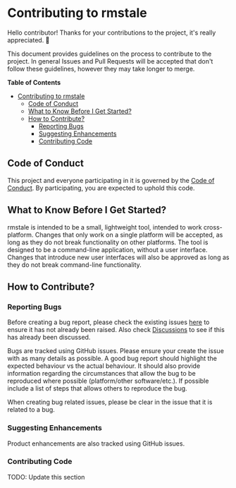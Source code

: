 # Contributing to rmstale

Hello contributor! Thanks for your contributions to the project, it's really appreciated. 🎉

This document provides guidelines on the process to contribute to the project. In general Issues and Pull Requests will
be accepted that don't follow these guidelines, however they may take longer to merge.

**Table of Contents**

- [Contributing to rmstale](#contributing-to-rmstale)
  - [Code of Conduct](#code-of-conduct)
  - [What to Know Before I Get Started?](#what-to-know-before-i-get-started)
  - [How to Contribute?](#how-to-contribute)
    - [Reporting Bugs](#reporting-bugs)
    - [Suggesting Enhancements](#suggesting-enhancements)
    - [Contributing Code](#contributing-code)

## Code of Conduct

This project and everyone participating in it is governed by the [Code of Conduct](CODE_OF_CONDUCT.md). By participating, you are expected to uphold this code.

## What to Know Before I Get Started?

rmstale is intended to be a small, lightweight tool, intended to work cross-platform. Changes that only work on a single platform will be accepted, as long as they do not break functionality on other platforms.
The tool is designed to be a command-line application, without a user interface. Changes that introduce new user interfaces will also be approved as long as they do not break command-line functionality.

## How to Contribute?

### Reporting Bugs

Before creating a bug report, please check the existing issues [here](https://github.com/danstis/rmstale/labels/bug) to ensure it has not already been raised. Also check [Discussions](https://github.com/danstis/rmstale/discussions) to see if this has already been discussed.

Bugs are tracked using GitHub issues. Please ensure your create the issue with as many details as possible. A good bug report should highlight the expected behaviour vs the actual behaviour. It should also provide information regarding the circumstances that allow the bug to be reproduced where possible (platform/other software/etc.).
If possible include a list of steps that allows others to reproduce the bug.

When creating bug related issues, please be clear in the issue that it is related to a bug.

### Suggesting Enhancements

Product enhancements are also tracked using GitHub issues.

### Contributing Code
TODO: Update this section

